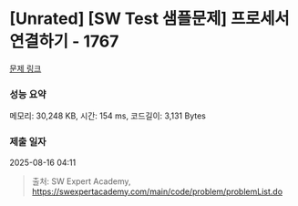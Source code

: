 # [Unrated] [SW Test 샘플문제] 프로세서 연결하기 - 1767 

[문제 링크](https://swexpertacademy.com/main/code/problem/problemDetail.do?contestProbId=AV4suNtaXFEDFAUf) 

### 성능 요약

메모리: 30,248 KB, 시간: 154 ms, 코드길이: 3,131 Bytes

### 제출 일자

2025-08-16 04:11



> 출처: SW Expert Academy, https://swexpertacademy.com/main/code/problem/problemList.do